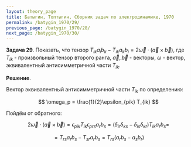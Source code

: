 ```yaml
---
layout: theory_page
title: Батыгин, Топтыгин, Сборник задач по электродинамике, 1970
permalink: /batygin_1970/29/
previous_page: /batygin_1970/28/
next_page: /batygin_1970/30/
---
```


**Задача 29**. Показать, что тензор $T_{ik} a_i b_k - T_{ik} a_k b_i = 2 \vec{\omega} \cdot (\vec{a} \times \vec{b})$, где $T_{ik}$ - произвольный тензор второго ранга, $\vec{a}, \vec{b}$ - векторы, $\omega$ - вектор, эквивалентный антисимметричной части $T_{ik}$.

**Решение**. 

Вектор эквивалентный антисимметричной части $T_{ik}$ по определению:

$$
\omega_p = \frac{1}{2}\epsilon_{pik} T_{ik}
$$

Пойдём от обратного:

$$
2 \vec{\omega} \cdot (\vec{a} \times \vec{b}) = 
\epsilon_{pik} T_{ik} \epsilon_{prs} a_r b_s =
(\delta_{ir} \delta_{ks} - \delta_{is} \delta_{kr}) T_{ik} a_r b_s =
$$

$$
= T_{rs} a_r b_s -  T_{sr} a_r b_s = 
T_{rs} (a_r b_s -  a_s b_r)
$$